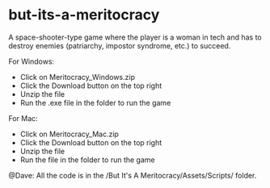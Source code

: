 # but-its-a-meritocracy
A space-shooter-type game where the player is a woman in tech and has to destroy enemies (patriarchy, impostor syndrome, etc.) to succeed.

For Windows:
- Click on Meritocracy_Windows.zip
- Click the Download button on the top right
- Unzip the file
- Run the .exe file in the folder to run the game

For Mac:
- Click on Meritocracy_Mac.zip
- Click the Download button on the top right
- Unzip the file
- Run the file in the folder to run the game

@Dave: All the code is in the /But It's A Meritocracy/Assets/Scripts/ folder.
